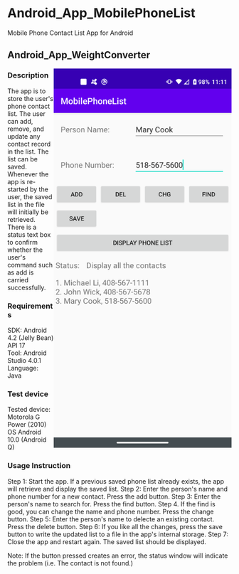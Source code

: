 # Android_App_MobilePhoneList
Mobile Phone Contact List App for Android

## Android_App_WeightConverter
<img align ="right" src="mobilephonelistapp.png" width="400">



### Description
The app is to store the user's phone contact list.  The user can add, remove, and update any contact record in the list.  The list can be saved.   Whenever the app is re-started by the user, the saved list in the file will initially be retrieved.  There is a status text box to confirm whether the user's command such as add is carried successfully.


### Requirements
SDK: Android 4.2 (Jelly Bean) API 17\
Tool: Android Studio 4.0.1\
Language: Java

### Test device
Tested device: Motorola G Power (2010)  OS Android 10.0 (Android Q)

### Usage Instruction
Step 1: Start the app.  If a previous saved phone list already exists, the app will retrieve and display the saved list.
Step 2: Enter the person's name and phone number for a new contact.  Press the add button.
Step 3: Enter the person's name to search for.   Press the find button.
Step 4. If the find is good, you can change the name and phone number.  Press the change button.
Step 5: Enter the person's name to delecte an existing contact.  Press the delete button.
Step 6: If you like all the changes, press the save button to write the updated list to a file in the app's internal storage.
Step 7: Close the app and restart again.  The saved list should be displayed.

Note: If the button pressed creates an error, the status window will indicate the problem (i.e. The contact is not found.)

